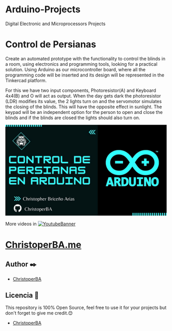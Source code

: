 # Arduino-Projects
Digital Electronic and Microprocessors Projects 
# Control de Persianas 
Create an automated prototype with the functionality to control the blinds in a room, using electronics and programming tools, looking for a practical solution. Using Arduino as our microcontroller board, where all the programming code will be inserted and its design will be represented in the Tinkercad platform.

For this we have two input components, Photoresistor(A) and Keyboard 4x4(B) and O will act as output. When the day gets dark the photoresistor (LDR) modifies its value, the 2 lights turn on and the servomotor simulates the closing of the blinds. This will have the opposite effect in sunlight. The keypad will be an independent option for the person to open and close the blinds and if the blinds are closed the lights should also turn on.

[![Persianas](/Photos/persianas.jpg)](https://www.youtube.com/watch?v=wbS5-i-FRII&ab_channel=ChristopherBrice%C3%B1o)

More videos in 
[![YoutubeBanner](https://img.shields.io/badge/YouTube-FF0000?style=for-the-badge&logo=youtube&logoColor=white)](https://www.youtube.com/channel/UCL5Tkt3EKY0ubuG0O_JMVVg/featured)
# [ChristoperBA.me](https://christoperba.github.io)

## Author ✒️
* [ChristoperBA](https://github.com/ChristoperBA)

## Licencia 📄
This repository is 100% Open Source, feel free to use it for your projects
but don't forget to give me credit.😊
* [ChristoperBA](https://github.com/ChristoperBA)